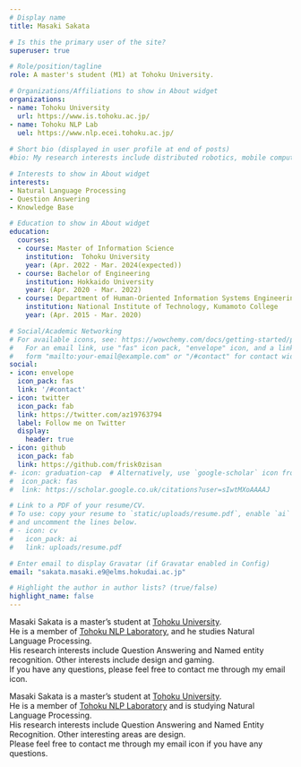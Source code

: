 ```yaml
---
# Display name
title: Masaki Sakata

# Is this the primary user of the site?
superuser: true

# Role/position/tagline
role: A master's student (M1) at Tohoku University.

# Organizations/Affiliations to show in About widget
organizations:
- name: Tohoku University
  url: https://www.is.tohoku.ac.jp/
- name: Tohoku NLP Lab
  uel: https://www.nlp.ecei.tohoku.ac.jp/
  
# Short bio (displayed in user profile at end of posts)
#bio: My research interests include distributed robotics, mobile computing and programmable matter.

# Interests to show in About widget
interests:
- Natural Language Processing
- Question Answering
- Knowledge Base

# Education to show in About widget
education:
  courses:
  - course: Master of Information Science
    institution:  Tohoku University
    year: (Apr. 2022 - Mar. 2024(expected))
  - course: Bachelor of Engineering
    institution: Hokkaido University 
    year: (Apr. 2020 - Mar. 2022)
  - course: Department of Human-Oriented Information Systems Engineering
    institution: National Institute of Technology, Kumamoto College
    year: (Apr. 2015 - Mar. 2020)

# Social/Academic Networking
# For available icons, see: https://wowchemy.com/docs/getting-started/page-builder/#icons
#   For an email link, use "fas" icon pack, "envelope" icon, and a link in the
#   form "mailto:your-email@example.com" or "/#contact" for contact widget.
social:
- icon: envelope
  icon_pack: fas
  link: '/#contact'
- icon: twitter
  icon_pack: fab
  link: https://twitter.com/az19763794
  label: Follow me on Twitter
  display:
    header: true
- icon: github
  icon_pack: fab
  link: https://github.com/frisk0zisan
#- icon: graduation-cap  # Alternatively, use `google-scholar` icon from `ai` icon pack
#  icon_pack: fas
#  link: https://scholar.google.co.uk/citations?user=sIwtMXoAAAAJ

# Link to a PDF of your resume/CV.
# To use: copy your resume to `static/uploads/resume.pdf`, enable `ai` icons in `params.toml`, 
# and uncomment the lines below.
# - icon: cv
#   icon_pack: ai
#   link: uploads/resume.pdf

# Enter email to display Gravatar (if Gravatar enabled in Config)
email: "sakata.masaki.e9@elms.hokudai.ac.jp"

# Highlight the author in author lists? (true/false)
highlight_name: false
---
```

Masaki Sakata is a master’s student at [Tohoku University](https://www.is.tohoku.ac.jp/).  
He is a member of [Tohoku NLP Laboratory](https://www.nlp.ecei.tohoku.ac.jp/), and he studies Natural Language Processing.  
His research interests include Question Answering and Named entity recognition. Other interests include design and gaming.  
If you have any questions, please feel free to contact me through my email icon.

Masaki Sakata is a master’s student at [Tohoku University](https://www.is.tohoku.ac.jp/).   
He is a member of [Tohoku NLP Laboratory](https://www.nlp.ecei.tohoku.ac.jp/) and is studying Natural Language Processing.  
His research interests include Question Answering and Named Entity Recognition. Other interesting areas are design.  
Please feel free to contact me through my email icon if you have any questions.  
